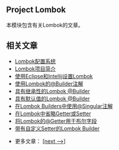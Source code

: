 ## Project Lombok

本模块包含有关Lombok的文章。

## 相关文章

+ [Lombok配置系统](docs/Lombok配置系统.md)
+ [Lombok项目简介](docs/Lombok项目简介.md)
+ [使用Eclipse和Intellij设置Lombok](docs/使用Eclipse和Intellij设置Lombok.md)
+ [使用Lombok的@Builder注解](docs/使用Lombok的@Builder注解.md)
+ [具有继承性的Lombok @Builder](docs/具有继承性的Lombok-@Builder.md)
+ [具有默认值的Lombok @Builder](docs/具有默认值的Lombok-@Builder.md)
+ [在Lombok Builders中使用@Singular注解](docs/在Lombok-Builders中使用@Singular注解.md)
+ [在Lombok中省略Getter或Setter](docs/在Lombok中省略Getter或Setter.md)
+ [将Lombok的@Getter用于布尔字段](docs/将Lombok的@Getter用于布尔字段.md)
+ [带有自定义Setter的Lombok Builder](docs/带有自定义Setter的Lombok-Builder.md)

- 更多文章： [[next -->]](../lombok-2/README.md)